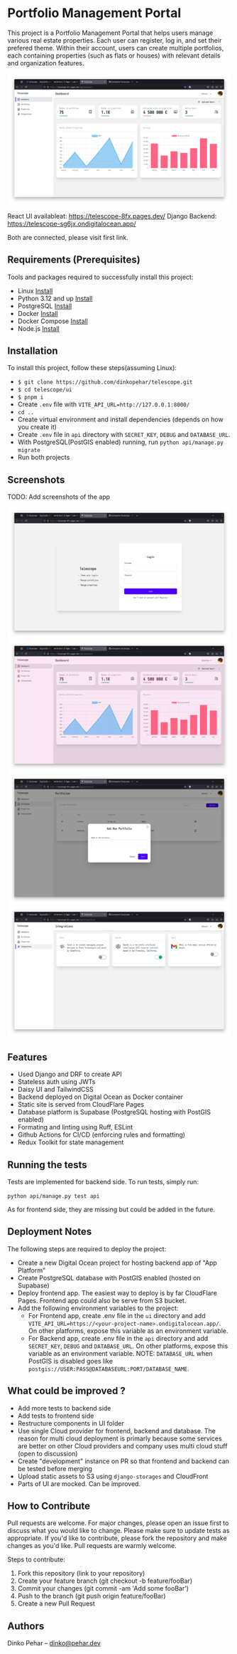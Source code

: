 # Portfolio Management Portal

This project is a Portfolio Management Portal that helps users manage various real estate properties. Each user can register, log in, and set their prefered theme. Within their account, users can create multiple portfolios, each containing properties (such as flats or houses) with relevant details and organization features.


![](./.github/assets/2.png)


React UI availableat: https://telescope-8fx.pages.dev/
Django Backend: https://telescope-sg6jx.ondigitalocean.app/

Both are connected, please visit first link.

## Requirements  (Prerequisites)
Tools and packages required to successfully install this project:
* Linux [Install](https://link-for-setup-guide)
* Python 3.12 and up [Install](https://link-for-setup-guide)
* PostgreSQL [Install](https://link-for-setup-guide)
* Docker [Install](https://link-for-setup-guide)
* Docker Compose [Install](https://link-for-setup-guide)
* Node.js [Install](https://link-for-setup-guide)

## Installation
To install this project, follow these steps(assuming Linux):

- `$ git clone https://github.com/dinkopehar/telescope.git`
- `$ cd telescope/ui`
- `$ pnpm i`
- Create `.env` file with `VITE_API_URL=http://127.0.0.1:8000/`
- `cd ..`
- Create virtual environment and install dependencies (depends on how you create it)
- Create `.env` file in `api` directory with `SECRET_KEY`, `DEBUG` and `DATABASE_URL`.
- With PostgreSQL(PostGIS enabled) running, run `python api/manage.py migrate`
- Run both projects

## Screenshots

TODO: Add screenshots of the app

![](./.github/assets/1.png)
![](./.github/assets/3.png)
![](./.github/assets/4.png)
![](./.github/assets/5.png)

## Features

* Used Django and DRF to create API
* Stateless auth using JWTs
* Daisy UI and TailwindCSS
* Backend deployed on Digital Ocean as Docker container
* Static site is served from CloudFlare Pages
* Database platform is Supabase (PostgreSQL hosting with PostGIS enabled)
* Formating and linting using Ruff, ESLint
* Github Actions for CI/CD (enforcing rules and formatting)
* Redux Toolkit for state management

## Running the tests

Tests are implemented for backend side. To run tests, simply run:

`python api/manage.py test api`

As for frontend side, they are missing but could be added in the future.

## Deployment Notes

The following steps are required to deploy the project:

- Create a new Digital Ocean project for hosting backend app of "App Platform"
- Create PostgreSQL database with PostGIS enabled (hosted on Supabase)
- Deploy frontend app. The easiest way to deploy is by far CloudFlare Pages. Frontend app could also be serve from S3 bucket.
- Add the following environment variables to the project:
  - For Frontend app, create .env file in the `ui` directory and add `VITE_API_URL=https://<your-project-name>.ondigitalocean.app/`. On other platforms, expose this variable as an environment variable.
  - For Backend app, create .env file in the `api` directory and add `SECRET_KEY`, `DEBUG` and `DATABASE_URL`. On other platforms, expose this variable as an environment variable. NOTE: `DATABASE_URL` when PostGIS is disabled goes like `postgis://USER:PASS@DATABASEURL:PORT/DATABASE_NAME`.

## What could be improved ?

- Add more tests to backend side
- Add tests to frontend side
- Restructure components in UI folder
- Use single Cloud provider for frontend, backend and database. The reason for multi cloud deployment is primarly because some services are better on other Cloud providers and company uses multi cloud stuff (open to discussion)
- Create "development" instance on PR so that frontend and backend can be tested before merging
- Upload static assets to S3 using `django-storages` and CloudFront
- Parts of UI are mocked. Can be improved.

## How to Contribute

Pull requests are welcome. For major changes, please open an issue first to discuss what you would like to change. Please make sure to update tests as appropriate. If you'd like to contribute, please fork the repository and make changes as you'd like. Pull requests are warmly welcome.

Steps to contribute:
1. Fork this repository (link to your repository)
2. Create your feature branch (git checkout -b feature/fooBar)
3. Commit your changes (git commit -am 'Add some fooBar')
4. Push to the branch (git push origin feature/fooBar)
5. Create a new Pull Request

## Authors

Dinko Pehar  – dinko@pehar.dev
